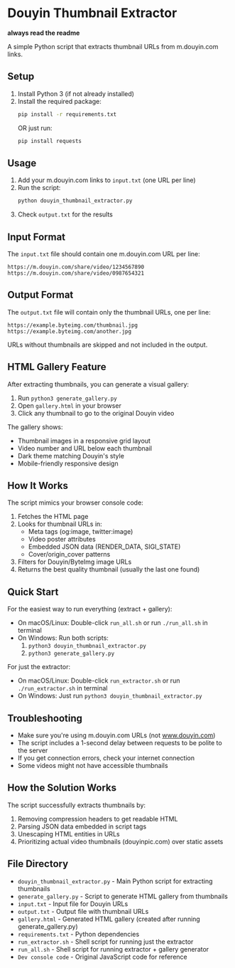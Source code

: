 # Douyin Thumbnail Extractor

**always read the readme**

A simple Python script that extracts thumbnail URLs from m.douyin.com links.

## Setup

1. Install Python 3 (if not already installed)
2. Install the required package:
   ```bash
   pip install -r requirements.txt
   ```
   OR just run:
   ```bash
   pip install requests
   ```

## Usage

1. Add your m.douyin.com links to `input.txt` (one URL per line)
2. Run the script:
   ```bash
   python douyin_thumbnail_extractor.py
   ```
3. Check `output.txt` for the results

## Input Format

The `input.txt` file should contain one m.douyin.com URL per line:
```
https://m.douyin.com/share/video/1234567890
https://m.douyin.com/share/video/0987654321
```

## Output Format

The `output.txt` file will contain only the thumbnail URLs, one per line:
```
https://example.byteimg.com/thumbnail.jpg
https://example.byteimg.com/another.jpg
```

URLs without thumbnails are skipped and not included in the output.

## HTML Gallery Feature

After extracting thumbnails, you can generate a visual gallery:

1. Run `python3 generate_gallery.py`
2. Open `gallery.html` in your browser
3. Click any thumbnail to go to the original Douyin video

The gallery shows:
- Thumbnail images in a responsive grid layout
- Video number and URL below each thumbnail
- Dark theme matching Douyin's style
- Mobile-friendly responsive design

## How It Works

The script mimics your browser console code:
1. Fetches the HTML page
2. Looks for thumbnail URLs in:
   - Meta tags (og:image, twitter:image)
   - Video poster attributes
   - Embedded JSON data (RENDER_DATA, SIGI_STATE)
   - Cover/origin_cover patterns
3. Filters for Douyin/ByteImg image URLs
4. Returns the best quality thumbnail (usually the last one found)

## Quick Start

For the easiest way to run everything (extract + gallery):
- On macOS/Linux: Double-click `run_all.sh` or run `./run_all.sh` in terminal
- On Windows: Run both scripts:
  1. `python3 douyin_thumbnail_extractor.py`
  2. `python3 generate_gallery.py`

For just the extractor:
- On macOS/Linux: Double-click `run_extractor.sh` or run `./run_extractor.sh` in terminal
- On Windows: Just run `python3 douyin_thumbnail_extractor.py`

## Troubleshooting

- Make sure you're using m.douyin.com URLs (not www.douyin.com)
- The script includes a 1-second delay between requests to be polite to the server
- If you get connection errors, check your internet connection
- Some videos might not have accessible thumbnails

## How the Solution Works

The script successfully extracts thumbnails by:
1. Removing compression headers to get readable HTML
2. Parsing JSON data embedded in script tags
3. Unescaping HTML entities in URLs
4. Prioritizing actual video thumbnails (douyinpic.com) over static assets

## File Directory

- `douyin_thumbnail_extractor.py` - Main Python script for extracting thumbnails
- `generate_gallery.py` - Script to generate HTML gallery from thumbnails
- `input.txt` - Input file for Douyin URLs
- `output.txt` - Output file with thumbnail URLs
- `gallery.html` - Generated HTML gallery (created after running generate_gallery.py)
- `requirements.txt` - Python dependencies
- `run_extractor.sh` - Shell script for running just the extractor
- `run_all.sh` - Shell script for running extractor + gallery generator
- `Dev console code` - Original JavaScript code for reference

